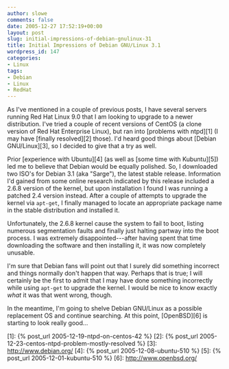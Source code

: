 ```yaml
---
author: slowe
comments: false
date: 2005-12-27 17:52:19+00:00
layout: post
slug: initial-impressions-of-debian-gnulinux-31
title: Initial Impressions of Debian GNU/Linux 3.1
wordpress_id: 147
categories:
- Linux
tags:
- Debian
- Linux
- RedHat
---
```


As I've mentioned in a couple of previous posts, I have several servers running Red Hat Linux 9.0 that I am looking to upgrade to a newer distribution. I've tried a couple of recent versions of CentOS (a clone version of Red Hat Enterprise Linux), but ran into [problems with ntpd][1] (I may have [finally resolved][2] those). I'd heard good things about [Debian GNU/Linux][3], so I decided to give that a try as well.

Prior [experience with Ubuntu][4] (as well as [some time with Kubuntu][5]) led me to believe that Debian would be equally polished. So, I downloaded two ISO's for Debian 3.1 (aka "Sarge"), the latest stable release. Information I'd gained from some online research indicated by this release included a 2.6.8 version of the kernel, but upon installation I found I was running a patched 2.4 version instead. After a couple of attempts to upgrade the kernel via `apt-get`, I finally managed to locate an appropriate package name in the stable distribution and installed it.

Unfortunately, the 2.6.8 kernel cause the system to fail to boot, listing numerous segmentation faults and finally just halting partway into the boot process. I was extremely disappointed---after having spent that time downloading the software and then installing it, it was now completely unusable.

I'm sure that Debian fans will point out that I surely did something incorrect and things normally don't happen that way. Perhaps that is true; I will certainly be the first to admit that I may have done something incorrectly while using `apt-get` to upgrade the kernel. I would be nice to know exactly _what_ it was that went wrong, though.

In the meantime, I'm going to shelve Debian GNU/Linux as a possible replacement OS and continue searching. At this point, [OpenBSD][6] is starting to look really good...

[1]: {% post_url 2005-12-19-ntpd-on-centos-42 %}
[2]: {% post_url 2005-12-23-centos-ntpd-problem-mostly-resolved %}
[3]: http://www.debian.org/
[4]: {% post_url 2005-12-08-ubuntu-510 %}
[5]: {% post_url 2005-12-01-kubuntu-510 %}
[6]: http://www.openbsd.org/
